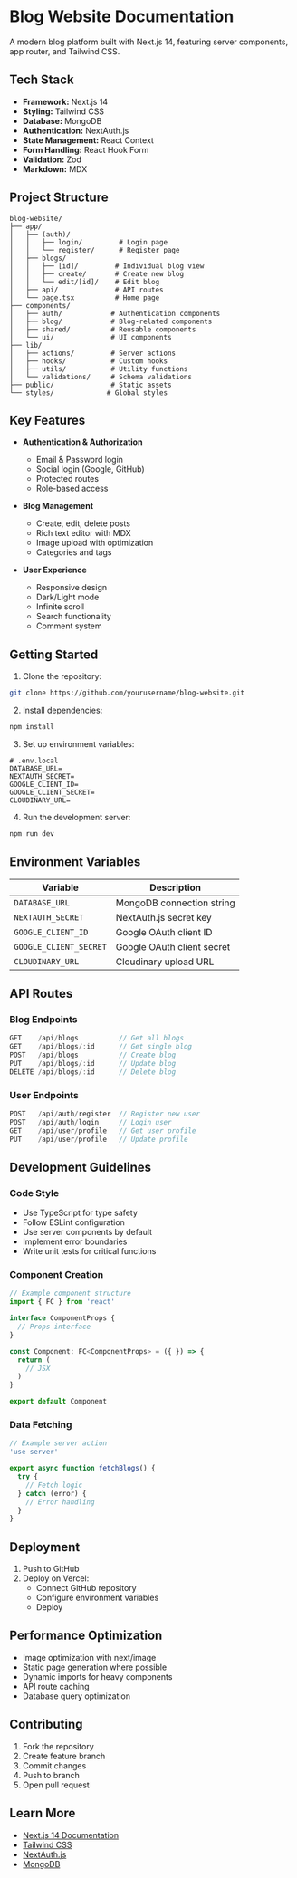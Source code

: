# Blog Website Documentation

A modern blog platform built with Next.js 14, featuring server components, app router, and Tailwind CSS.

## Tech Stack

- **Framework:** Next.js 14
- **Styling:** Tailwind CSS
- **Database:** MongoDB
- **Authentication:** NextAuth.js
- **State Management:** React Context
- **Form Handling:** React Hook Form
- **Validation:** Zod
- **Markdown:** MDX

## Project Structure

```
blog-website/
├── app/
│   ├── (auth)/
│   │   ├── login/         # Login page
│   │   └── register/      # Register page
│   ├── blogs/
│   │   ├── [id]/         # Individual blog view
│   │   ├── create/       # Create new blog
│   │   └── edit/[id]/    # Edit blog
│   ├── api/              # API routes
│   └── page.tsx          # Home page
├── components/
│   ├── auth/            # Authentication components
│   ├── blog/            # Blog-related components
│   ├── shared/          # Reusable components
│   └── ui/              # UI components
├── lib/
│   ├── actions/         # Server actions
│   ├── hooks/           # Custom hooks
│   ├── utils/           # Utility functions
│   └── validations/     # Schema validations
├── public/              # Static assets
└── styles/             # Global styles
```

## Key Features

- **Authentication & Authorization**
  - Email & Password login
  - Social login (Google, GitHub)
  - Protected routes
  - Role-based access

- **Blog Management**
  - Create, edit, delete posts
  - Rich text editor with MDX
  - Image upload with optimization
  - Categories and tags

- **User Experience**
  - Responsive design
  - Dark/Light mode
  - Infinite scroll
  - Search functionality
  - Comment system

## Getting Started

1. Clone the repository:
```bash
git clone https://github.com/yourusername/blog-website.git
```

2. Install dependencies:
```bash
npm install
```

3. Set up environment variables:
```env
# .env.local
DATABASE_URL=
NEXTAUTH_SECRET=
GOOGLE_CLIENT_ID=
GOOGLE_CLIENT_SECRET=
CLOUDINARY_URL=
```

4. Run the development server:
```bash
npm run dev
```

## Environment Variables

| Variable | Description |
|----------|-------------|
| `DATABASE_URL` | MongoDB connection string |
| `NEXTAUTH_SECRET` | NextAuth.js secret key |
| `GOOGLE_CLIENT_ID` | Google OAuth client ID |
| `GOOGLE_CLIENT_SECRET` | Google OAuth client secret |
| `CLOUDINARY_URL` | Cloudinary upload URL |

## API Routes

### Blog Endpoints
```typescript
GET    /api/blogs          // Get all blogs
GET    /api/blogs/:id      // Get single blog
POST   /api/blogs          // Create blog
PUT    /api/blogs/:id      // Update blog
DELETE /api/blogs/:id      // Delete blog
```

### User Endpoints
```typescript
POST   /api/auth/register  // Register new user
POST   /api/auth/login     // Login user
GET    /api/user/profile   // Get user profile
PUT    /api/user/profile   // Update profile
```

## Development Guidelines

### Code Style
- Use TypeScript for type safety
- Follow ESLint configuration
- Use server components by default
- Implement error boundaries
- Write unit tests for critical functions

### Component Creation
```typescript
// Example component structure
import { FC } from 'react'

interface ComponentProps {
  // Props interface
}

const Component: FC<ComponentProps> = ({ }) => {
  return (
    // JSX
  )
}

export default Component
```

### Data Fetching
```typescript
// Example server action
'use server'

export async function fetchBlogs() {
  try {
    // Fetch logic
  } catch (error) {
    // Error handling
  }
}
```

## Deployment

1. Push to GitHub
2. Deploy on Vercel:
   - Connect GitHub repository
   - Configure environment variables
   - Deploy

## Performance Optimization

- Image optimization with next/image
- Static page generation where possible
- Dynamic imports for heavy components
- API route caching
- Database query optimization

## Contributing

1. Fork the repository
2. Create feature branch
3. Commit changes
4. Push to branch
5. Open pull request

## Learn More

- [Next.js 14 Documentation](https://nextjs.org/docs)
- [Tailwind CSS](https://tailwindcss.com/docs)
- [NextAuth.js](https://next-auth.js.org)
- [MongoDB](https://www.mongodb.com/docs)
